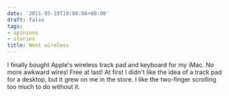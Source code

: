 ```yaml
---
date: '2011-05-19T19:00:06+00:00'
draft: false
tags:
- opinions
- stories
title: Went wireless
---
```


I finally bought Apple's wireless track pad and keyboard for my iMac. No more awkward wires! Free at last! At first I didn't like the idea of a track pad for a desktop, but it grew on me in the store. I like the two-finger scrolling too much to do without it.
